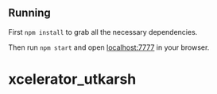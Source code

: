 
## Running

First `npm install` to grab all the necessary dependencies. 

Then run `npm start` and open <localhost:7777> in your browser.

# xcelerator_utkarsh
